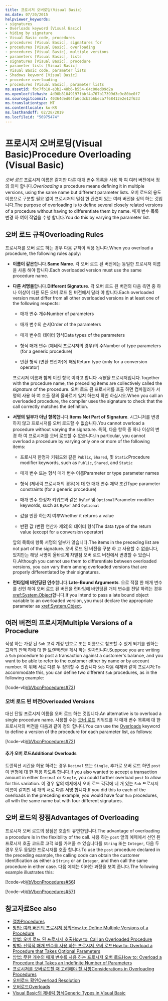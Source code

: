 ```yaml
---
title: 프로시저 오버로딩(Visual Basic)
ms.date: 07/20/2015
helpviewer_keywords:
- signatures
- Overloads keyword [Visual Basic]
- hiding by signature
- Visual Basic code, procedures
- procedures [Visual Basic], signatures for
- procedures [Visual Basic], overloading
- procedures [Visual Basic], multiple versions
- parameters [Visual Basic], lists
- signatures [Visual Basic], procedure
- parameter lists [Visual Basic]
- Visual Basic code, parameter lists
- Shadows keyword [Visual Basic]
- procedure overloading
- procedures [Visual Basic], parameter lists
ms.assetid: fbc7fb18-e3b2-48b6-b554-64c00ed09d2a
ms.openlocfilehash: 4d90b81049197fbbf4a767b17399d3e9c80be0f7
ms.sourcegitcommit: 40364ded04fa6cdcb2b6beca7f68412e2e12f633
ms.translationtype: MT
ms.contentlocale: ko-KR
ms.lasthandoff: 02/28/2019
ms.locfileid: "56975474"
---
```

# <a name="procedure-overloading-visual-basic"></a><span data-ttu-id="93110-102">프로시저 오버로딩(Visual Basic)</span><span class="sxs-lookup"><span data-stu-id="93110-102">Procedure Overloading (Visual Basic)</span></span>
<span data-ttu-id="93110-103">*오버 로드* 프로시저 이름은 같지만 다른 매개 변수 목록을 사용 하 여 여러 버전에서 정의 의미 합니다.</span><span class="sxs-lookup"><span data-stu-id="93110-103">*Overloading* a procedure means defining it in multiple versions, using the same name but different parameter lists.</span></span> <span data-ttu-id="93110-104">오버 로드의 용도 이름으로 구분할 필요 없이 프로시저의 밀접 한 관련이 있는 여러 버전을 정의 하는 것입니다.</span><span class="sxs-lookup"><span data-stu-id="93110-104">The purpose of overloading is to define several closely related versions of a procedure without having to differentiate them by name.</span></span> <span data-ttu-id="93110-105">매개 변수 목록 변경 하 여이 작업을 수행 합니다.</span><span class="sxs-lookup"><span data-stu-id="93110-105">You do this by varying the parameter list.</span></span>  
  
## <a name="overloading-rules"></a><span data-ttu-id="93110-106">오버 로드 규칙</span><span class="sxs-lookup"><span data-stu-id="93110-106">Overloading Rules</span></span>  
 <span data-ttu-id="93110-107">프로시저를 오버 로드 하는 경우 다음 규칙이 적용 됩니다.</span><span class="sxs-lookup"><span data-stu-id="93110-107">When you overload a procedure, the following rules apply:</span></span>  
  
-   <span data-ttu-id="93110-108">**이름이 같은**합니다.</span><span class="sxs-lookup"><span data-stu-id="93110-108">**Same Name**.</span></span> <span data-ttu-id="93110-109">각 오버 로드 된 버전에는 동일한 프로시저 이름을 사용 해야 합니다.</span><span class="sxs-lookup"><span data-stu-id="93110-109">Each overloaded version must use the same procedure name.</span></span>  
  
-   <span data-ttu-id="93110-110">**다른 서명을**합니다.</span><span class="sxs-lookup"><span data-stu-id="93110-110">**Different Signature**.</span></span> <span data-ttu-id="93110-111">각 오버 로드 된 버전의 다음 측면 중 하나 이상이 다른 모든 오버 로드 된 버전에서 달라 야 합니다.</span><span class="sxs-lookup"><span data-stu-id="93110-111">Each overloaded version must differ from all other overloaded versions in at least one of the following respects:</span></span>  
  
    -   <span data-ttu-id="93110-112">매개 변수 개수</span><span class="sxs-lookup"><span data-stu-id="93110-112">Number of parameters</span></span>  
  
    -   <span data-ttu-id="93110-113">매개 변수의 순서</span><span class="sxs-lookup"><span data-stu-id="93110-113">Order of the parameters</span></span>  
  
    -   <span data-ttu-id="93110-114">매개 변수의 데이터 형식</span><span class="sxs-lookup"><span data-stu-id="93110-114">Data types of the parameters</span></span>  
  
    -   <span data-ttu-id="93110-115">형식 매개 변수 (제네릭 프로시저의 경우)의 수</span><span class="sxs-lookup"><span data-stu-id="93110-115">Number of type parameters (for a generic procedure)</span></span>  
  
    -   <span data-ttu-id="93110-116">반환 형식 (변환 연산자)에 해당</span><span class="sxs-lookup"><span data-stu-id="93110-116">Return type (only for a conversion operator)</span></span>  
  
     <span data-ttu-id="93110-117">프로시저 이름과 함께 이전 항목 이라고 합니다 *서명을* 프로시저입니다.</span><span class="sxs-lookup"><span data-stu-id="93110-117">Together with the procedure name, the preceding items are collectively called the *signature* of the procedure.</span></span> <span data-ttu-id="93110-118">오버 로드 된 프로시저를 호출 하면 컴파일러가 서명의 사용 하 여 호출 정의 올바르게 일치 하는지 확인 하십시오.</span><span class="sxs-lookup"><span data-stu-id="93110-118">When you call an overloaded procedure, the compiler uses the signature to check that the call correctly matches the definition.</span></span>  
  
-   <span data-ttu-id="93110-119">**서명의 일부가 아닌 항목**합니다.</span><span class="sxs-lookup"><span data-stu-id="93110-119">**Items Not Part of Signature**.</span></span> <span data-ttu-id="93110-120">시그니처를 변경 하지 않고 프로시저를 오버 로드할 수 없습니다.</span><span class="sxs-lookup"><span data-stu-id="93110-120">You cannot overload a procedure without varying the signature.</span></span> <span data-ttu-id="93110-121">특히, 다음 항목 중 하나 이상의 변경 하 여 프로시저를 오버 로드할 수 없습니다.</span><span class="sxs-lookup"><span data-stu-id="93110-121">In particular, you cannot overload a procedure by varying only one or more of the following items:</span></span>  
  
    -   <span data-ttu-id="93110-122">프로시저 한정자 키워드와 같은 `Public`, `Shared`, 및 `Static`</span><span class="sxs-lookup"><span data-stu-id="93110-122">Procedure modifier keywords, such as `Public`, `Shared`, and `Static`</span></span>  
  
    -   <span data-ttu-id="93110-123">매개 변수 또는 형식 매개 변수 이름</span><span class="sxs-lookup"><span data-stu-id="93110-123">Parameter or type parameter names</span></span>  
  
    -   <span data-ttu-id="93110-124">형식 (제네릭 프로시저의 경우)에 대 한 매개 변수 제약 조건</span><span class="sxs-lookup"><span data-stu-id="93110-124">Type parameter constraints (for a generic procedure)</span></span>  
  
    -   <span data-ttu-id="93110-125">매개 변수 한정자 키워드와 같은 `ByRef` 및 `Optional`</span><span class="sxs-lookup"><span data-stu-id="93110-125">Parameter modifier keywords, such as `ByRef` and `Optional`</span></span>  
  
    -   <span data-ttu-id="93110-126">값을 반환 하는지 여부</span><span class="sxs-lookup"><span data-stu-id="93110-126">Whether it returns a value</span></span>  
  
    -   <span data-ttu-id="93110-127">반환 값 (변환 연산자 제외)의 데이터 형식</span><span class="sxs-lookup"><span data-stu-id="93110-127">The data type of the return value (except for a conversion operator)</span></span>  
  
     <span data-ttu-id="93110-128">앞의 목록에 항목 서명의 일부가 않습니다.</span><span class="sxs-lookup"><span data-stu-id="93110-128">The items in the preceding list are not part of the signature.</span></span> <span data-ttu-id="93110-129">오버 로드 된 버전을 구분 하 고 사용할 수 없습니다, 있지만는 해당 서명이 올바르게 차별점 오버 로드 버전에서 변경할 수 있습니다.</span><span class="sxs-lookup"><span data-stu-id="93110-129">Although you cannot use them to differentiate between overloaded versions, you can vary them among overloaded versions that are properly differentiated by their signatures.</span></span>  
  
-   <span data-ttu-id="93110-130">**런타임에 바인딩된 인수**합니다.</span><span class="sxs-lookup"><span data-stu-id="93110-130">**Late-Bound Arguments**.</span></span> <span data-ttu-id="93110-131">으로 적절 한 매개 변수를 선언 해야 오버 로드 된 버전을 런타임에 바인딩된 개체 변수를 전달 하려는 경우 <xref:System.Object>합니다.</span><span class="sxs-lookup"><span data-stu-id="93110-131">If you intend to pass a late bound object variable to an overloaded version, you must declare the appropriate parameter as <xref:System.Object>.</span></span>  
  
## <a name="multiple-versions-of-a-procedure"></a><span data-ttu-id="93110-132">여러 버전의 프로시저</span><span class="sxs-lookup"><span data-stu-id="93110-132">Multiple Versions of a Procedure</span></span>  
 <span data-ttu-id="93110-133">작성 하는 가정 된 `Sub` 고객 계정 번호로 또는 이름으로 참조할 수 있게 되기를 원하는 고객의 잔액 하에 대 한 트랜잭션을 게시 하는 절차입니다.</span><span class="sxs-lookup"><span data-stu-id="93110-133">Suppose you are writing a `Sub` procedure to post a transaction against a customer's balance, and you want to be able to refer to the customer either by name or by account number.</span></span> <span data-ttu-id="93110-134">이 위해 서로 다른 두 정의할 수 있습니다 `Sub` 다음 예제와 같이 프로시저:</span><span class="sxs-lookup"><span data-stu-id="93110-134">To accommodate this, you can define two different `Sub` procedures, as in the following example:</span></span>  
  
 [!code-vb[VbVbcnProcedures#73](~/samples/snippets/visualbasic/VS_Snippets_VBCSharp/VbVbcnProcedures/VB/Class1.vb#73)]  
  
### <a name="overloaded-versions"></a><span data-ttu-id="93110-135">오버 로드 된 버전</span><span class="sxs-lookup"><span data-stu-id="93110-135">Overloaded Versions</span></span>  
 <span data-ttu-id="93110-136">대신 단일 프로시저 이름을 오버 로드 하는 것입니다.</span><span class="sxs-lookup"><span data-stu-id="93110-136">An alternative is to overload a single procedure name.</span></span> <span data-ttu-id="93110-137">사용할 수는 [오버 로드](../../../../visual-basic/language-reference/modifiers/overloads.md) 키워드를 각 매개 변수 목록에 대 한 프로시저의 버전을 다음과 같이 정의 합니다.</span><span class="sxs-lookup"><span data-stu-id="93110-137">You can use the [Overloads](../../../../visual-basic/language-reference/modifiers/overloads.md) keyword to define a version of the procedure for each parameter list, as follows:</span></span>  
  
 [!code-vb[VbVbcnProcedures#72](~/samples/snippets/visualbasic/VS_Snippets_VBCSharp/VbVbcnProcedures/VB/Class1.vb#72)]  
  
#### <a name="additional-overloads"></a><span data-ttu-id="93110-138">추가 오버 로드</span><span class="sxs-lookup"><span data-stu-id="93110-138">Additional Overloads</span></span>  
 <span data-ttu-id="93110-139">트랜잭션 시간을 허용 하려는 경우 `Decimal` 또는 `Single`, 추가로 오버 로드 하면 `post` 이 변형에 대 한 허용 하도록 합니다.</span><span class="sxs-lookup"><span data-stu-id="93110-139">If you also wanted to accept a transaction amount in either `Decimal` or `Single`, you could further overload `post` to allow for this variation.</span></span> <span data-ttu-id="93110-140">이 경우 앞의 예제에서 오버 로드 각각에 네 개 있는 `Sub` 프로시저 이름이 같지만 네 개의 서로 다른 서명 합니다.</span><span class="sxs-lookup"><span data-stu-id="93110-140">If you did this to each of the overloads in the preceding example, you would have four `Sub` procedures, all with the same name but with four different signatures.</span></span>  
  
## <a name="advantages-of-overloading"></a><span data-ttu-id="93110-141">오버 로드의 장점</span><span class="sxs-lookup"><span data-stu-id="93110-141">Advantages of Overloading</span></span>  
 <span data-ttu-id="93110-142">프로시저 오버 로드의 장점은 호출의 유연한입니다.</span><span class="sxs-lookup"><span data-stu-id="93110-142">The advantage of overloading a procedure is in the flexibility of the call.</span></span> <span data-ttu-id="93110-143">사용 하는 `post` 앞의 예제에서 선언 된 프로시저 호출 코드로 고객 id를 가져올 수 있습니다를 `String` 또는 `Integer`, 다음 두 경우 모두 동일한 프로시저를 호출 합니다.</span><span class="sxs-lookup"><span data-stu-id="93110-143">To use the `post` procedure declared in the preceding example, the calling code can obtain the customer identification as either a `String` or an `Integer`, and then call the same procedure in either case.</span></span> <span data-ttu-id="93110-144">다음 예제는 이러한 과정을 보여 줍니다.</span><span class="sxs-lookup"><span data-stu-id="93110-144">The following example illustrates this:</span></span>  
  
 [!code-vb[VbVbcnProcedures#56](~/samples/snippets/visualbasic/VS_Snippets_VBCSharp/VbVbcnProcedures/VB/Class1.vb#56)]  
  
 [!code-vb[VbVbcnProcedures#57](~/samples/snippets/visualbasic/VS_Snippets_VBCSharp/VbVbcnProcedures/VB/Class1.vb#57)]  
  
## <a name="see-also"></a><span data-ttu-id="93110-145">참고자료</span><span class="sxs-lookup"><span data-stu-id="93110-145">See also</span></span>
- [<span data-ttu-id="93110-146">절차</span><span class="sxs-lookup"><span data-stu-id="93110-146">Procedures</span></span>](./index.md)
- [<span data-ttu-id="93110-147">방법: 여러 버전의 프로시저 정의</span><span class="sxs-lookup"><span data-stu-id="93110-147">How to: Define Multiple Versions of a Procedure</span></span>](./how-to-define-multiple-versions-of-a-procedure.md)
- [<span data-ttu-id="93110-148">방법: 오버 로드 된 프로시저 호출</span><span class="sxs-lookup"><span data-stu-id="93110-148">How to: Call an Overloaded Procedure</span></span>](./how-to-call-an-overloaded-procedure.md)
- [<span data-ttu-id="93110-149">방법: 선택적 매개 변수를 사용 하는 프로시저 오버 로드</span><span class="sxs-lookup"><span data-stu-id="93110-149">How to: Overload a Procedure that Takes Optional Parameters</span></span>](./how-to-overload-a-procedure-that-takes-optional-parameters.md)
- [<span data-ttu-id="93110-150">방법: 무한 개수의 매개 변수를 사용 하는 프로시저 오버 로드</span><span class="sxs-lookup"><span data-stu-id="93110-150">How to: Overload a Procedure that Takes an Indefinite Number of Parameters</span></span>](./how-to-overload-a-procedure-that-takes-an-indefinite-number-of-parameters.md)
- [<span data-ttu-id="93110-151">프로시저를 오버로드할 때 고려해야 할 사항</span><span class="sxs-lookup"><span data-stu-id="93110-151">Considerations in Overloading Procedures</span></span>](./considerations-in-overloading-procedures.md)
- [<span data-ttu-id="93110-152">오버로드 확인</span><span class="sxs-lookup"><span data-stu-id="93110-152">Overload Resolution</span></span>](./overload-resolution.md)
- [<span data-ttu-id="93110-153">오버로드</span><span class="sxs-lookup"><span data-stu-id="93110-153">Overloads</span></span>](../../../../visual-basic/language-reference/modifiers/overloads.md)
- [<span data-ttu-id="93110-154">Visual Basic의 제네릭 형식</span><span class="sxs-lookup"><span data-stu-id="93110-154">Generic Types in Visual Basic</span></span>](../../../../visual-basic/programming-guide/language-features/data-types/generic-types.md)
